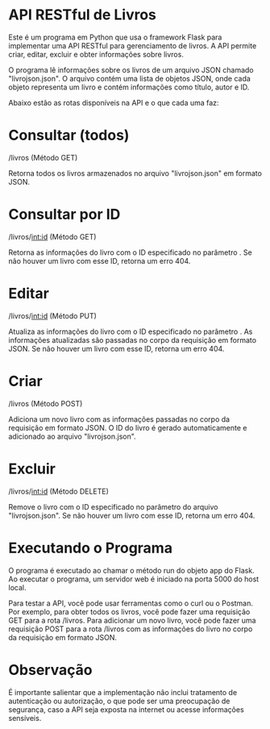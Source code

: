 # API RESTful de Livros
Este é um programa em Python que usa o framework Flask para implementar uma API RESTful para gerenciamento de livros. A API permite criar, editar, excluir e obter informações sobre livros.

O programa lê informações sobre os livros de um arquivo JSON chamado "livrojson.json". O arquivo contém uma lista de objetos JSON, onde cada objeto representa um livro e contém informações como título, autor e ID.

Abaixo estão as rotas disponíveis na API e o que cada uma faz:

# Consultar (todos)
/livros (Método GET)

Retorna todos os livros armazenados no arquivo "livrojson.json" em formato JSON.

# Consultar por ID
/livros/<int:id> (Método GET)

Retorna as informações do livro com o ID especificado no parâmetro <id>. Se não houver um livro com esse ID, retorna um erro 404.

# Editar
/livros/<int:id> (Método PUT)

Atualiza as informações do livro com o ID especificado no parâmetro <id>. As informações atualizadas são passadas no corpo da requisição em formato JSON. Se não houver um livro com esse ID, retorna um erro 404.

# Criar
/livros (Método POST)

Adiciona um novo livro com as informações passadas no corpo da requisição em formato JSON. O ID do livro é gerado automaticamente e adicionado ao arquivo "livrojson.json".

# Excluir
/livros/<int:id> (Método DELETE)

Remove o livro com o ID especificado no parâmetro <id> do arquivo "livrojson.json". Se não houver um livro com esse ID, retorna um erro 404.

# Executando o Programa
O programa é executado ao chamar o método run do objeto app do Flask. Ao executar o programa, um servidor web é iniciado na porta 5000 do host local.

Para testar a API, você pode usar ferramentas como o curl ou o Postman. Por exemplo, para obter todos os livros, você pode fazer uma requisição GET para a rota /livros. Para adicionar um novo livro, você pode fazer uma requisição POST para a rota /livros com as informações do livro no corpo da requisição em formato JSON.

# Observação 
É importante salientar que a implementação não inclui tratamento de autenticação ou autorização, o que pode ser uma preocupação de segurança, caso a API seja exposta na internet ou acesse informações sensíveis.
